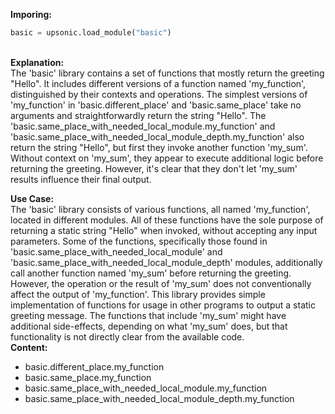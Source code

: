 <b class="custom_code_highlight_green">Imporing:</b><br>
```python
basic = upsonic.load_module("basic")
```
<br><b class="custom_code_highlight_green">Explanation:</b><br>The 'basic' library contains a set of functions that mostly return the greeting "Hello". It includes different versions of a function named 'my_function', distinguished by their contexts and operations. The simplest versions of 'my_function' in 'basic.different_place' and 'basic.same_place' take no arguments and straightforwardly return the string "Hello". The 'basic.same_place_with_needed_local_module.my_function' and 'basic.same_place_with_needed_local_module_depth.my_function' also return the string "Hello", but first they invoke another function 'my_sum'. Without context on 'my_sum', they appear to execute additional logic before returning the greeting. However, it's clear that they don't let 'my_sum' results influence their final output.

<b class="custom_code_highlight_green">Use Case:</b><br>The 'basic' library consists of various functions, all named 'my_function', located in different modules. All of these functions have the sole purpose of returning a static string "Hello" when invoked, without accepting any input parameters. Some of the functions, specifically those found in 'basic.same_place_with_needed_local_module' and 'basic.same_place_with_needed_local_module_depth' modules, additionally call another function named 'my_sum' before returning the greeting. However, the operation or the result of 'my_sum' does not conventionally affect the output of 'my_function'. This library provides simple implementation of functions for usage in other programs to output a static greeting message. The functions that include 'my_sum' might have additional side-effects, depending on what 'my_sum' does, but that functionality is not directly clear from the available code.
<br><b class="custom_code_highlight_green">Content:</b><br>
  - basic.different_place.my_function
  - basic.same_place.my_function
  - basic.same_place_with_needed_local_module.my_function
  - basic.same_place_with_needed_local_module_depth.my_function
